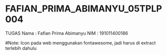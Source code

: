 # FAFIAN_PRIMA_ABIMANYU_05TPLP004
TUGAS
Nama : Fafian Prima Abimanyu
NIM : 191011400186

#Note: Icon pada web menggunakan fontawesome, jadi harus di extract terlebih dahulu
